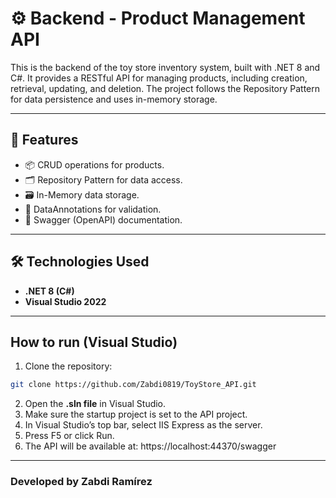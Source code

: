 # ⚙️ Backend - Product Management API

This is the backend of the toy store inventory system, built with .NET 8 and C#.
It provides a RESTful API for managing products, including creation, retrieval, updating, and deletion.
The project follows the Repository Pattern for data persistence and uses in-memory storage.


---

## 🚀 Features
- 📦 CRUD operations for products.
- 🗂️ Repository Pattern for data access.
- 🗃️ In-Memory data storage.
- 📝 DataAnnotations for validation.
- 📄 Swagger (OpenAPI) documentation.

---

## 🛠️ Technologies Used
- **.NET 8 (C#)**
- **Visual Studio 2022**

---

## How to run (Visual Studio)
1. Clone the repository:
```bash
git clone https://github.com/Zabdi0819/ToyStore_API.git

```
2. Open the **.sln file** in Visual Studio.
3. Make sure the startup project is set to the API project.
4. In Visual Studio’s top bar, select IIS Express as the server.
5. Press F5 or click Run.
6. The API will be available at: https://localhost:44370/swagger


---

### Developed by Zabdi Ramírez


